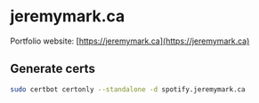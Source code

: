 # jeremymark.ca

Portfolio website: [https://jeremymark.ca](https://jeremymark.ca)

## Generate certs

```bash
sudo certbot certonly --standalone -d spotify.jeremymark.ca
```